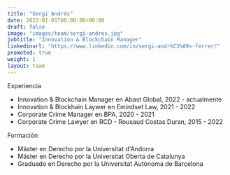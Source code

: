```yaml
---
title: "Sergi Andrés"
date: 2022-01-01T00:00:00+00:00
draft: false
image: "images/team/sergi-andres.jpg"
jobtitle: "Innovation & Blockchain Manager"
linkedinurl: "https://www.linkedin.com/in/sergi-andr%C3%A9s-ferrer/"
promoted: true
weight: 1
layout: team
---
```


Experiencia

- Innovation & Blockchain Manager en Abast Global, 2022 - actualmente
- Innovation & Blockhain Laywer en Emindset Law, 2021 - 2022
- Corporate Crime Manager en BPA, 2020 - 2021 
- Corporate Crime Lawyer en RCD - Rousaud Costas Duran, 2015 - 2022

Formación

- Máster en Derecho por la Universitat d'Andorra
- Máster en Derecho por la Universitat Oberta de Catalunya
- Graduado en Derecho por la Universitat Autònoma de Barcelona


